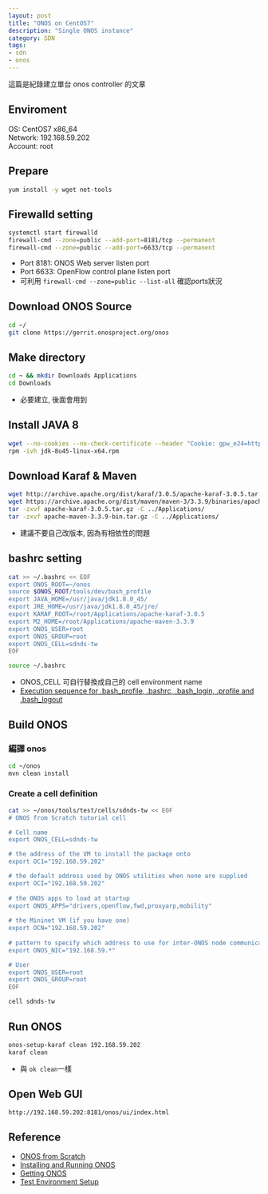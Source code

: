 ```yaml
---
layout: post
title: "ONOS on CentOS7"
description: "Single ONOS instance"
category: SDN
tags:
- sdn
- onos
---
```


這篇是紀錄建立單台 onos controller 的文章

## Enviroment

OS: CentOS7 x86_64  
Network: 192.168.59.202  
Account: root  

## Prepare

```bash
yum install -y wget net-tools
```

## Firewalld setting

```bash
systemctl start firewalld
firewall-cmd --zone=public --add-port=8181/tcp --permanent
firewall-cmd --zone=public --add-port=6633/tcp --permanent
```
* Port 8181: ONOS Web server listen port
* Port 6633: OpenFlow control plane listen port
* 可利用 `firewall-cmd --zone=public --list-all` 確認ports狀況

## Download ONOS Source 
```bash
cd ~/
git clone https://gerrit.onosproject.org/onos
```

## Make directory
```bash
cd ~ && mkdir Downloads Applications
cd Downloads
```
* 必要建立, 後面會用到

## Install JAVA 8
```bash
wget --no-cookies --no-check-certificate --header "Cookie: gpw_e24=http%3A%2F%2Fwww.oracle.com%2F; oraclelicense=accept-securebackup-cookie" "http://download.oracle.com/otn-pub/java/jdk/8u45-b14/jdk-8u45-linux-x64.rpm"
rpm -ivh jdk-8u45-linux-x64.rpm
```

## Download Karaf & Maven
```bash
wget http://archive.apache.org/dist/karaf/3.0.5/apache-karaf-3.0.5.tar.gz
wget https://archive.apache.org/dist/maven/maven-3/3.3.9/binaries/apache-maven-3.3.9-bin.tar.gz
tar -zxvf apache-karaf-3.0.5.tar.gz -C ../Applications/
tar -zxvf apache-maven-3.3.9-bin.tar.gz -C ../Applications/ 
```
* 建議不要自己改版本, 因為有相依性的問題

## bashrc setting
```bash
cat >> ~/.bashrc << EOF
export ONOS_ROOT=~/onos
source $ONOS_ROOT/tools/dev/bash_profile
export JAVA_HOME=/usr/java/jdk1.8.0_45/
export JRE_HOME=/usr/java/jdk1.8.0_45/jre/
export KARAF_ROOT=/root/Applications/apache-karaf-3.0.5
export M2_HOME=/root/Applications/apache-maven-3.3.9
export ONOS_USER=root
export ONOS_GROUP=root
export ONOS_CELL=sdnds-tw
EOF

source ~/.bashrc
```
  * ONOS_CELL 可自行替換成自己的 cell environment name
  * [Execution sequence for .bash_profile, .bashrc, .bash_login, .profile and .bash_logout](http://www.thegeekstuff.com/2008/10/execution-sequence-for-bash_profile-bashrc-bash_login-profile-and-bash_logout) 


## Build ONOS

### 編譯 onos

```bash
cd ~/onos
mvn clean install
```

### Create a cell definition
```bash
cat >> ~/onos/tools/test/cells/sdnds-tw << EOF
# ONOS from Scratch tutorial cell

# Cell name
export ONOS_CELL=sdnds-tw

# the address of the VM to install the package onto
export OC1="192.168.59.202"

# the default address used by ONOS utilities when none are supplied
export OCI="192.168.59.202"
 
# the ONOS apps to load at startup
export ONOS_APPS="drivers,openflow,fwd,proxyarp,mobility"
 
# the Mininet VM (if you have one)
export OCN="192.168.59.202"
 
# pattern to specify which address to use for inter-ONOS node communication (not used with single-instance core)
export ONOS_NIC="192.168.59.*"

# User
export ONOS_USER=root
export ONOS_GROUP=root
EOF

cell sdnds-tw
```

## Run ONOS
```bash
onos-setup-karaf clean 192.168.59.202
karaf clean
```
  * 與 `ok clean`一樣

## Open Web GUI
```
http://192.168.59.202:8181/onos/ui/index.html
```

## Reference
* [ONOS from Scratch](https://wiki.onosproject.org/display/ONOS/ONOS+from+Scratch)
* [Installing and Running ONOS](https://wiki.onosproject.org/display/ONOS/Installing+and+Running+ONOS)
* [Getting ONOS](https://wiki.onosproject.org/display/ONOS/Getting+ONOS)
* [Test Environment Setup](https://wiki.onosproject.org/display/ONOS/Test+Environment+Setup)
